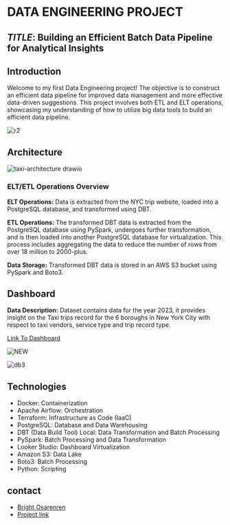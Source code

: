 # DATA ENGINEERING PROJECT

## *TITLE*: Building an Efficient Batch Data Pipeline for Analytical Insights

## Introduction

Welcome to my first Data Engineering project! The objective is to construct an efficient data pipeline for improved data management and more effective data-driven suggestions. This project involves both ETL and ELT operations, showcasing my understanding of how to utilize big data tools to build an efficient data pipeline. 

![r2](https://github.com/BrightOsas/NYC-Taxi-Trip-Data-Pipeline/assets/98474404/e1aae350-88a4-40dc-af0a-ce8d1c517103)
  
  
## Architecture
 
![taxi-architecture drawio](https://github.com/BrightOsas/NYC-Taxi-Trip-Data-Pipeline/assets/98474404/a5f12866-484b-4959-bbb9-8962f11d41df)


### ELT/ETL Operations Overview  
**ELT Operations:**
Data is extracted from the NYC trip website, loaded into a PostgreSQL database, and transformed using DBT. 

**ETL Operations:**
The transformed DBT data is extracted from the PostgreSQL database using PySpark, undergoes further transformation, and is then loaded into another PostgreSQL database for virtualization. This process includes aggregating the data to reduce the number of rows from over 18 million to 2000-plus.

**Data Storage:**
Transformed DBT data is stored in an AWS S3 bucket using PySpark and Boto3.



## Dashboard
**Data Description:** Dataset contains data for the year 2023, it provides insight on the Taxi trips record for the 6 boroughs in New York City with respect to taxi vendors, service type and trip record type.   
  
[Link To Dashboard](https://lookerstudio.google.com/u/0/reporting/63cb0bd5-82ce-4a18-85ef-43337b92e331/page/p_8bkuzl286c)

    
![NEW](https://github.com/BrightOsas/NYC-Taxi-Trip-Data-Pipeline/assets/98474404/e6fc4fb5-df98-45af-a950-6256e45e28d7)



![db3](https://github.com/BrightOsas/NYC-Taxi-Trip-Data-Pipeline/assets/98474404/ccbf2b99-045a-4cdb-8c58-8c47daba0823)
  
  
  
## Technologies

* Docker: Containerization  
* Apache Airflow: Orchestration   
* Terraform: Infrastructure as Code (IaaC)  
* PostgreSQL: Database and Data Warehousing  
* DBT (Data Build Tool) Local: Data Transformation and Batch Processing  
* PySpark: Batch Processing and Data Transformation  
* Looker Studio: Dashboard Virtualization 
* Amazon S3: Data Lake  
* Boto3: Batch Processing  
* Python: Scripting  


## contact
* [Bright Osarenren](linkedin.com/in/brightosas)
* [Project link](https://github.com/BrightOsas/NYC-Taxi-Trip-Data-Pipeline)

